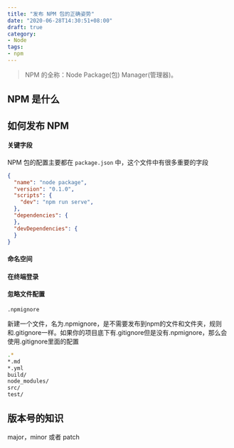 ```yaml
---
title: "发布 NPM 包的正确姿势"
date: "2020-06-28T14:30:51+08:00"
draft: true
category:
- Node
tags:
- npm
---
```


> NPM 的全称：Node Package(包) Manager(管理器)。


## NPM 是什么



## 如何发布 NPM

#### 关键字段

NPM 包的配置主要都在 `package.json` 中，这个文件中有很多重要的字段

```json
{
  "name": "node package",
  "version": "0.1.0",
  "scripts": {
    "dev": "npm run serve",
  },
  "dependencies": {
  },
  "devDependencies": {
  }
}

```

#### 命名空间

#### 在终端登录

#### 忽略文件配置

`.npmignore`

新建一个文件，名为.npmignore，是不需要发布到npm的文件和文件夹，规则和.gitignore一样。如果你的项目底下有.gitignore但是没有.npmignore，那么会使用.gitignore里面的配置

```bash
.*
*.md
*.yml
build/
node_modules/
src/
test/
```

## 版本号的知识

major，minor 或者 patch